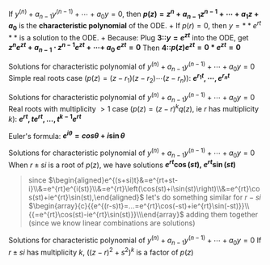 If $y^{(n)}+a_{n-1}y^{(n-1)}+\cdots+a_{0}y=0$, then **$p(z)=z^{n}+a_{n-1}z^{n-1}+\cdots+a_{1}z+a_{0}$** is the **characteristic polynomial** of the ODE. 
+
If $p(r) = 0$, then $y=**e^{rt}**$ is a solution to the ODE.
+
Because:
Plug **3::$y=e^{zt}$** into the ODE, get **$z^{n}e^{zt}+a_{n-1}\cdot z^{n-1}e^{zt}+\cdots+\:a_{0}\:e^{zt}=0$**
Then **4::$p(z)e^{zt} = 0 * e^{zt} = 0$**

Solutions for characteristic polynomial of $y^{(n)}+a_{n-1}y^{(n-1)}+\cdots+a_{0}y=0$
Simple real roots case ($p(z) = (z - r_1)(z-r_2) \cdots (z - r_n)$):
**$e^{r_1t},\cdots,e^{r_nt}$**

Solutions for characteristic polynomial of $y^{(n)}+a_{n-1}y^{(n-1)}+\cdots+a_{0}y=0$
Real roots with multiplicity $> 1$ case ($p(z) = (z-r)^k q(z)$, ie $r$ has multiplicity $k$):
**$e^{rt},te^{rt},\ldots,t^{k-1}e^{rt}$**

Euler's formula: **$e^{i\theta} = cos\theta + i  \sin \theta$**

Solutions for characteristic polynomial of $y^{(n)}+a_{n-1}y^{(n-1)}+\cdots+a_{0}y=0$
When $r \pm si$ is a root of $p(z)$, we have solutions **$e^{rt}\cos(st),~e^{rt}\sin(st)$**
> since $\begin{aligned}e^{(s+si)t}&=e^{rt+st-i}\\&=e^{rt}e^{i(st)}\\&=e^{rt}\left(\cos(st)+i\sin(st)\right)\\&=e^{rt}\cos(st)+ie^{rt}\sin(st),\end{aligned}$
> let's do something similar for $r-si$
> $\begin{array}{c}{{e^{(r-s)t}=...=e^{rt}\cos(-st)+ie^{rt}\sin(-st)}}\\{{=e^{rt}\cos(st)-ie^{rt}\sin(st)}}\\\end{array}$
> adding them together (since we know linear combinations are solutions)

Solutions for characteristic polynomial of $y^{(n)}+a_{n-1}y^{(n-1)}+\cdots+a_{0}y=0$
If $r \pm si$ has multiplicity $k$, $\left((z-r)^{2}+s^{2}\right)^{k}$ is a fa​​ctor of $p(z)$
